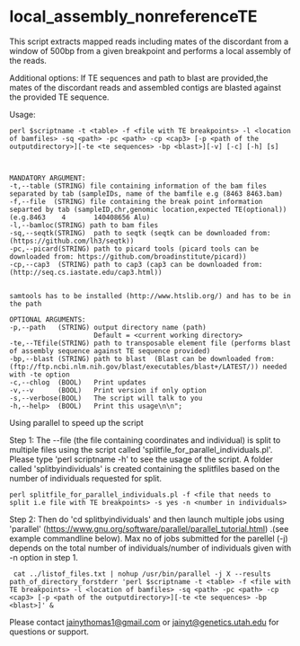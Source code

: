 # local_assembly_nonreferenceTE
This script extracts mapped reads including mates of the discordant from a window of 500bp from a given breakpoint and performs a local assembly of the reads. 

Additional options: If TE sequences and path to blast are provided,the mates of the discordant reads and assembled contigs are blasted against the provided TE sequence.

Usage:

    perl $scriptname -t <table> -f <file with TE breakpoints> -l <location of bamfiles> -sq <path> -pc <path> -cp <cap3> [-p <path of the outputdirectory>][-te <te sequences> -bp <blast>][-v] [-c] [-h] [s] 
	
	
	
    MANDATORY ARGUMENT:	
    -t,--table (STRING) file containing information of the bam files separated by tab (sampleIDs, name of the bamfile e.g (8463 8463.bam) 
    -f,--file  (STRING) file containing the break point information separted by tab (sampleID,chr,genomic location,expected TE(optional))  (e.g.8463    4       140408656 Alu) 
    -l,--bamloc(STRING) path to bam files
    -sq,--seqtk(STRING)  path to seqtk (seqtk can be downloaded from: (https://github.com/lh3/seqtk))
    -pc,--picard(STRING) path to picard tools (picard tools can be downloaded from: https://github.com/broadinstitute/picard))
    -cp,--cap3  (STRING) path to cap3 (cap3 can be downloaded from: (http://seq.cs.iastate.edu/cap3.html)) 

    
    samtools has to be installed (http://www.htslib.org/) and has to be in the path
    	  
    OPTIONAL ARGUMENTS:
    -p,--path   (STRING) output directory name (path)
                         Default = <current working directory>
    -te,--TEfile(STRING) path to transposable element file (performs blast of assembly sequence against TE sequence provided)
    -bp,--blast (STRING) path to blast	(Blast can be downloaded from: (ftp://ftp.ncbi.nlm.nih.gov/blast/executables/blast+/LATEST/)) needed with -te option 
    -c,--chlog  (BOOL)   Print updates
    -v,--v      (BOOL)   Print version if only option
    -s,--verbose(BOOL)   The script will talk to you
    -h,--help>  (BOOL)   Print this usage\n\n";
 
 
 
Using parallel to speed up the script

Step 1:
 The  --file (the file containing coordinates and individual)  is split to multiple files using the script called 'splitfile_for_parallel_individuals.pl'. Please type 'perl scriptname -h' to see the usage of the script.
A folder called 'splitbyindividuals' is created containing the splitfiles based on the number of individuals requested for split.

	perl splitfile_for_parallel_individuals.pl -f <file that needs to split i.e file with TE breakpoints> -s yes -n <number in individuals>

Step 2:
Then do 'cd splitbyindividuals' and then launch multiple jobs using 'parallel' (https://www.gnu.org/software/parallel/parallel_tutorial.html) .(see example commandline below). Max no of jobs submitted for the parellel (-j) depends on the total number of individuals/number of individuals given with -n option in step 1.

	 cat ../listof_files.txt | nohup /usr/bin/parallel -j X --results path_of_directory_forstderr 'perl $scriptname -t <table> -f <file with TE breakpoints> -l <location of bamfiles> -sq <path> -pc <path> -cp <cap3> [-p <path of the outputdirectory>][-te <te sequences> -bp <blast>]' &





 Please contact jainythomas1@gmail.com or jainyt@genetics.utah.edu for questions or support.
